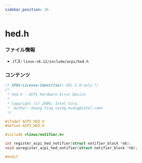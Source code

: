 ```yaml
---
sidebar_position: 26
---
```

# hed.h

### ファイル情報

- パス: `linux-v6.12/include/acpi/hed.h`

### コンテンツ

```h
/* SPDX-License-Identifier: GPL-2.0-only */
/*
 * hed.h - ACPI Hardware Error Device
 *
 * Copyright (C) 2009, Intel Corp.
 *	Author: Huang Ying <ying.huang@intel.com>
 */

#ifndef ACPI_HED_H
#define ACPI_HED_H

#include <linux/notifier.h>

int register_acpi_hed_notifier(struct notifier_block *nb);
void unregister_acpi_hed_notifier(struct notifier_block *nb);

#endif

```

